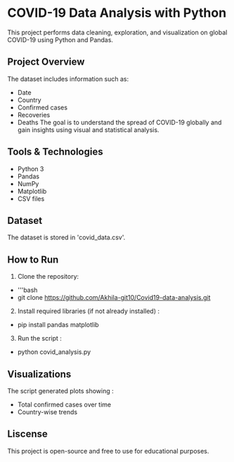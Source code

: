 # COVID-19 Data Analysis with Python
This project performs data cleaning, exploration, and visualization on global  COVID-19 using Python and Pandas.
## Project Overview
The dataset includes information such as:
  - Date
  - Country
  - Confirmed cases
  - Recoveries
  - Deaths
The goal is to understand the spread of COVID-19 globally and gain insights using visual and statistical analysis.
## Tools & Technologies
  - Python 3
  - Pandas
  - NumPy
  - Matplotlib
  - CSV files
## Dataset
The dataset is stored in 'covid_data.csv'. 
## How to Run
1. Clone the repository:
  - '''bash
  -  git clone https://github.com/Akhila-git10/Covid19-data-analysis.git
2. Install required libraries (if not already installed) :
  - pip install pandas matplotlib
3. Run the script :
  - python covid_analysis.py
## Visualizations
The script generated plots showing :
  - Total confirmed cases over time
  - Country-wise trends
## Liscense
This project is open-source and free to use for educational purposes.

   
